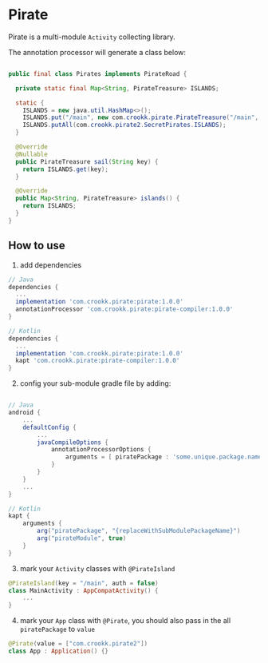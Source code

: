 # Pirate

Pirate is a multi-module ```Activity``` collecting library.

The annotation processor will generate a class below:

``` java

public final class Pirates implements PirateRoad {

  private static final Map<String, PirateTreasure> ISLANDS;

  static {
    ISLANDS = new java.util.HashMap<>();
    ISLANDS.put("/main", new com.crookk.pirate.PirateTreasure("/main", com.crookk.pirate.MainActivity.class, false));
    ISLANDS.putAll(com.crookk.pirate2.SecretPirates.ISLANDS);
  }

  @Override
  @Nullable
  public PirateTreasure sail(String key) {
    return ISLANDS.get(key);
  }

  @Override
  public Map<String, PirateTreasure> islands() {
    return ISLANDS;
  }
}
```

## How to use

1. add dependencies
```groovy
// Java
dependencies {
  ...
  implementation 'com.crookk.pirate:pirate:1.0.0'
  annotationProcessor 'com.crookk.pirate:pirate-compiler:1.0.0'
}

// Kotlin
dependencies {
  ...
  implementation 'com.crookk.pirate:pirate:1.0.0'
  kapt 'com.crookk.pirate:pirate-compiler:1.0.0'
}
```

2. config your sub-module gradle file by adding:
```groovy

// Java
android {
    ...
    defaultConfig {
        ...
        javaCompileOptions {
            annotationProcessorOptions {
                arguments = [ piratePackage : 'some.unique.package.name', pirateModule : true ]
            }
        }
    }
    ...
}

// Kotlin
kapt {
    arguments {
        arg("piratePackage", "{replaceWithSubModulePackageName}")
        arg("pirateModule", true)
    }
}
```

3. mark your ```Activity``` classes with ```@PirateIsland```

```kotlin
@PirateIsland(key = "/main", auth = false)
class MainActivity : AppCompatActivity() {
    ...
}
```

4. mark your ```App``` class with ```@Pirate```, you should also pass in the all ```piratePackage``` to ```value```
```kotlin
@Pirate(value = ["com.crookk.pirate2"])
class App : Application() {}
```